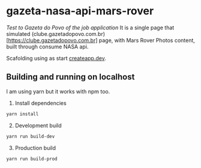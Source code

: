 # gazeta-nasa-api-mars-rover
_Test to Gazeta do Povo of the job application_
It is a single page that simulated (clube.gazetadopovo.com.br)[https://clube.gazetadopovo.com.br] page,  with Mars Rover Photos content, built through consume NASA api.

Scafolding using as start [createapp.dev](https://createapp.dev/).

## Building and running on localhost
I am using yarn but it works with npm too.

1. Install dependencies

```sh
yarn install
```

2. Development build
```sh
yarn run build-dev
```

3. Production build
```sh
yarn run build-prod
```


